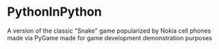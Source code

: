 # PythonInPython
A version of the classic "Snake" game popularized by Nokia cell phones made via PyGame made for game development demonstration purposes
